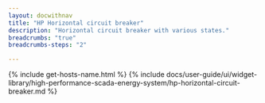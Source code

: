 ```yaml
---
layout: docwithnav
title: "HP Horizontal circuit breaker"
description: "Horizontal circuit breaker with various states."
breadcrumbs: "true"
breadcrumbs-steps: "2"

---
```

{% include get-hosts-name.html %}
{% include docs/user-guide/ui/widget-library/high-performance-scada-energy-system/hp-horizontal-circuit-breaker.md %}
